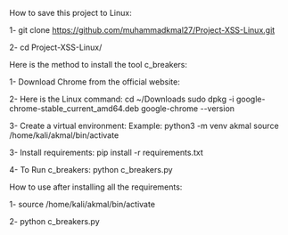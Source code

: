 How to save this project to Linux:

1- git clone https://github.com/muhammadkmal27/Project-XSS-Linux.git

2- cd Project-XSS-Linux/

Here is the method to install the tool c_breakers:

1- Download Chrome from the official website:

2- Here is the Linux command:
   cd ~/Downloads
   sudo dpkg -i google-chrome-stable_current_amd64.deb
   google-chrome --version
   
3- Create a virtual environment:
   Example:
   python3 -m venv akmal
   source /home/kali/akmal/bin/activate
   
3- Install requirements:
   pip install -r requirements.txt
   
4- To Run c_breakers:
   python c_breakers.py

How to use after installing all the requirements:

1- source /home/kali/akmal/bin/activate

2- python c_breakers.py
